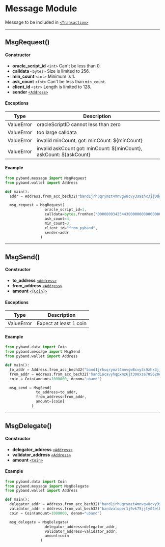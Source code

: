 # Message Module

Message to be included in [`<Transaction>`]

---

## MsgRequest()

#### Constructor

- **oracle_script_id** `<int>` Can't be less than 0.
- **calldata** `<bytes>` Size is limited to 256.
- **min_count** `<int>` Minimum is 1.
- **ask_count** `<int>` Can't be less than `min_count`.
- **client_id** `<str>` Length is limited to 128.
- **sender** [`<Address>`]

#### Exceptions

| Type       | Description                                                        |
| ---------- | ------------------------------------------------------------------ |
| ValueError | oracleScriptID cannot less than zero                               |
| ValueError | too large calldata                                                 |
| ValueError | invalid minCount, got: minCount: \${minCount}                      |
| ValueError | invalid askCount got: minCount: ${minCount}, askCount: ${askCount} |

#### Example

```python
from pyband.message import MsgRequest
from pyband.wallet import Address

def main():
  addr = Address.from_acc_bech32("band1jrhuqrymzt4mnvgw8cvy3s9zhx3jj0dq30qpte")

  msg_request = MsgRequest(
                  oracle_script_id=1,
                  calldata=bytes.fromhex("000000034254430000000000000001"),
                  ask_count=4,
                  min_count=3,
                  client_id="from_pyband",
                  sender=addr
                )
```

---

## MsgSend()

#### Constructor

- **to_address** [`<Address>`]
- **from_address** [`<Address>`]
- **amount** [`<[Coin]>`](/client-library/python/data.html)

#### Exceptions

| Type       | Description            |
| ---------- | ---------------------- |
| ValueError | Expect at least 1 coin |

#### Example

```python
from pyband.data import Coin
from pyband.message import MsgSend
from pyband.wallet import Address

def main():
  to_addr = Address.from_acc_bech32("band1jrhuqrymzt4mnvgw8cvy3s9zhx3jj0dq30qpte")
  from_addr = Address.from_acc_bech32("band1acavyhqpxmz6jt390xze705620q23e4tx4r5he")
  coin = Coin(amount=1000000, denom="uband")

  msg_send = MsgSend(
              to_address=to_addr,
              from_address=from_addr,
              amount=[coin]
            )
```

---

## MsgDelegate()

#### Constructor

- **delegator_address** [`<Address>`]
- **validator_address** [`<Address>`]
- **amount** [`<Coin>`]

#### Example

```python
from pyband.data import Coin
from pyband.message import MsgDelegate
from pyband.wallet import Address

def main():
  delegator_addr = Address.from_acc_bech32("band1jrhuqrymzt4mnvgw8cvy3s9zhx3jj0dq30qpte")
  validator_addr = Address.from_val_bech32("bandvaloper1j9vk75jjty02elhwqqjehaspfslaem8pr20qst")
  coin = Coin(amount=1000000, denom="uband")

  msg_delegate = MsgDelegate(
                  delegator_address=delegator_addr,
                  validator_address=validator_addr,
                  amount=coin
                )
```

[`<transaction>`]: /client-library/pyband/transaction.html "Transaction"
[`<client>`]: /client-library/pyband/client.html "Client"
[`<msg>`]: /client-library/pyband/message.html "Message"
[`<address>`]: /client-library/pyband/wallet.html "Address"
[`<publickey>`]: /client-library/pyband/wallet.html "PublicKey"
[`<coin>`]: /client-library/pyband/data.html "Coin"
